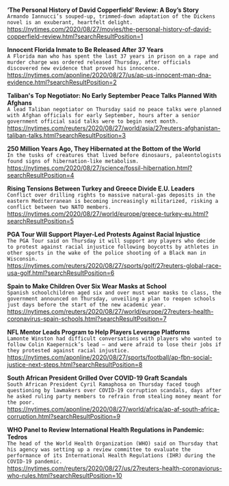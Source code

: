**‘The Personal History of David Copperfield’ Review: A Boy’s Story**\
`Armando Iannucci’s souped-up, trimmed-down adaptation of the Dickens novel is an exuberant, heartfelt delight.`\
https://nytimes.com/2020/08/27/movies/the-personal-history-of-david-copperfield-review.html?searchResultPosition=1

**Innocent Florida Inmate to Be Released After 37 Years**\
`A Florida man who has spent the last 37 years in prison on a rape and murder charge was ordered released Thursday, after officials discovered new evidence that proved his innocence.`\
https://nytimes.com/aponline/2020/08/27/us/ap-us-innocent-man-dna-evidence.html?searchResultPosition=2

**Taliban's Top Negotiator: No Early September Peace Talks Planned With Afghans**\
`A lead Taliban negotiator on Thursday said no peace talks were planned with Afghan officials for early September, hours after a senior government official said talks were to begin next month. `\
https://nytimes.com/reuters/2020/08/27/world/asia/27reuters-afghanistan-taliban-talks.html?searchResultPosition=3

**250 Million Years Ago, They Hibernated at the Bottom of the World**\
`In the tusks of creatures that lived before dinosaurs, paleontologists found signs of hibernation-like metabolism.`\
https://nytimes.com/2020/08/27/science/fossil-hibernation.html?searchResultPosition=4

**Rising Tensions Between Turkey and Greece Divide E.U. Leaders**\
`Conflict over drilling rights to massive natural-gas deposits in the eastern Mediterranean is becoming increasingly militarized, risking a conflict between two NATO members.`\
https://nytimes.com/2020/08/27/world/europe/greece-turkey-eu.html?searchResultPosition=5

**PGA Tour Will Support Player-Led Protests Against Racial Injustice**\
`The PGA Tour said on Thursday it will support any players who decide to protest against racial injustice following boycotts by athletes in other sports in the wake of the police shooting of a Black man in Wisconsin.`\
https://nytimes.com/reuters/2020/08/27/sports/golf/27reuters-global-race-usa-golf.html?searchResultPosition=6

**Spain to Make Children Over Six Wear Masks at School**\
`Spanish schoolchildren aged six and over must wear masks to class, the government announced on Thursday, unveiling a plan to reopen schools just days before the start of the new academic year. `\
https://nytimes.com/reuters/2020/08/27/world/europe/27reuters-health-coronavirus-spain-schools.html?searchResultPosition=7

**NFL Mentor Leads Program to Help Players Leverage Platforms**\
`Lamonte Winston had difficult conversations with players who wanted to follow Colin Kaepernick’s lead — and were afraid to lose their jobs if they protested against racial injustice. `\
https://nytimes.com/aponline/2020/08/27/sports/football/ap-fbn-social-justice-next-steps.html?searchResultPosition=8

**South African President Grilled Over COVID-19 Graft Scandals**\
`South African President Cyril Ramaphosa on Thursday faced tough questioning by lawmakers over COVID-19 corruption scandals, days after he asked ruling party members to refrain from stealing money meant for the poor.`\
https://nytimes.com/aponline/2020/08/27/world/africa/ap-af-south-africa-corruption.html?searchResultPosition=9

**WHO Panel to Review International Health Regulations in Pandemic: Tedros**\
`The head of the World Health Organization (WHO) said on Thursday that his agency was setting up a review committee to evaluate the performance of its International Health Regulations (IHR) during the COVID-19 pandemic.`\
https://nytimes.com/reuters/2020/08/27/us/27reuters-health-coronaviorus-who-rules.html?searchResultPosition=10

